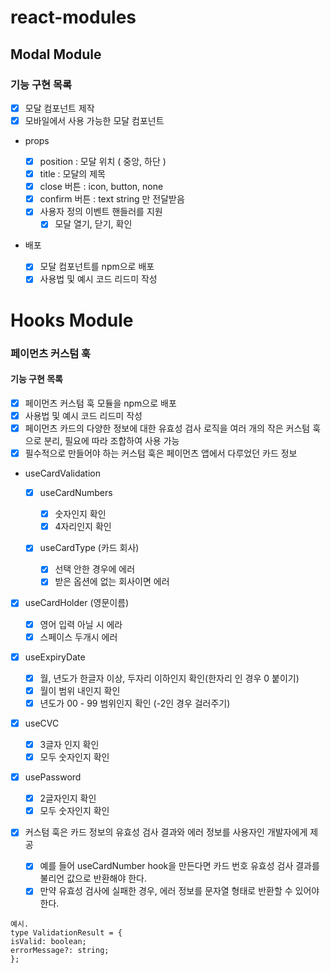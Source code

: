 # react-modules

## Modal Module

### 기능 구현 목록

- [x] 모달 컴포넌트 제작
- [x] 모바일에서 사용 가능한 모달 컴포넌트

- props

  - [x] position : 모달 위치 ( 중앙, 하단 )
  - [x] title : 모달의 제목
  - [x] close 버튼 : icon, button, none
  - [x] confirm 버튼 : text string 만 전달받음
  - [x] 사용자 정의 이벤트 핸들러를 지원
    - [x] 모달 열기, 닫기, 확인

- 배포
  - [x] 모달 컴포넌트를 npm으로 배포
  - [x] 사용법 및 예시 코드 리드미 작성

# Hooks Module

### 페이먼츠 커스텀 훅

#### 기능 구현 목록

- [x] 페이먼츠 커스텀 훅 모듈을 npm으로 배포
- [x] 사용법 및 예시 코드 리드미 작성
- [x] 페이먼츠 카드의 다양한 정보에 대한 유효성 검사 로직을 여러 개의 작은 커스텀 훅으로 분리, 필요에 따라 조합하여 사용 가능
- [x] 필수적으로 만들어야 하는 커스텀 훅은 페이먼츠 앱에서 다루었던 카드 정보

- useCardValidation

  - [x] useCardNumbers

    - [x] 숫자인지 확인
    - [x] 4자리인지 확인

  - [x] useCardType (카드 회사)
    - [x] 선택 안한 경우에 에러
    - [x] 받은 옵션에 없는 회사이면 에러

- [x] useCardHolder (영문이름)

  - [x] 영어 입력 아닐 시 에라
  - [x] 스페이스 두개시 에러

- [x] useExpiryDate

  - [x] 월, 년도가 한글자 이상, 두자리 이하인지 확인(한자리 인 경우 0 붙이기)
  - [x] 월이 범위 내인지 확인
  - [x] 년도가 00 - 99 범위인지 확인 (-2인 경우 걸러주기)

- [x] useCVC

  - [x] 3글자 인지 확인
  - [x] 모두 숫자인지 확인

- [x] usePassword

  - [x] 2글자인지 확인
  - [x] 모두 숫자인지 확인

- [x] 커스텀 훅은 카드 정보의 유효성 검사 결과와 에러 정보를 사용자인 개발자에게 제공
  - [x] 예를 들어 useCardNumber hook을 만든다면 카드 번호 유효성 검사 결과를 불리언 값으로 반환해야 한다.
  - [x] 만약 유효성 검사에 실패한 경우, 에러 정보를 문자열 형태로 반환할 수 있어야 한다.

```
예시.
type ValidationResult = {
isValid: boolean;
errorMessage?: string;
};
```

